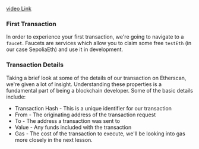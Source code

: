 [video Link](https://updraft.cyfrin.io/courses/blockchain-basics/basics/metamask-setup-making-your-first-transaction?lesson_format=transcript)

### First Transaction

In order to experience your first transaction, we're going to navigate to a `faucet`. Faucets are services which allow you to claim some free `testEth` (in our case SepoliaEth) and use it in development.



### Transaction Details

Taking a brief look at some of the details of our transaction on Etherscan, we're given a lot of insight. Understanding these properties is a fundamental part of being a blockchain developer. Some of the basic details include:

* Transaction Hash - This is a unique identifier for our transaction
* From - The originating address of the transaction request
* To - The address a transaction was sent to
* Value - Any funds included with the transaction
* Gas - The cost of the transaction to execute, we'll be looking into gas more closely in the next lesson.
